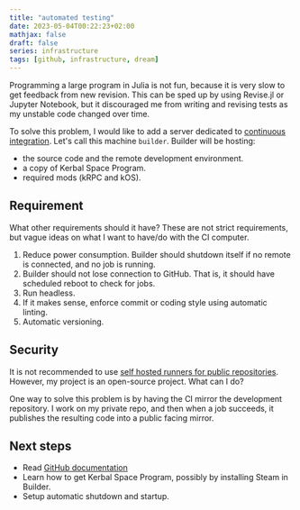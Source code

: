 ```yaml
---
title: "automated testing"
date: 2023-05-04T00:22:23+02:00
mathjax: false
draft: false
series: infrastructure
tags: [github, infrastructure, dream]
---
```


Programming a large program in Julia is not fun, because it is very slow to get feedback from new revision. This can be sped up by using Revise.jl or Jupyter Notebook, but it discouraged me from writing and revising tests as my unstable code changed over time.

To solve this problem, I would like to add a server dedicated to [continuous integration](https://en.wikipedia.org/wiki/Continuous_integration). Let's call this machine `builder`. Builder will be hosting:

- the source code and the remote development environment.
- a copy of Kerbal Space Program.
- required mods (kRPC and kOS).

## Requirement

What other requirements should it have? These are not strict requirements, but vague ideas on what I want to have/do with the CI computer.

1. Reduce power consumption. Builder should shutdown itself if no remote is connected, and no job is running.
1. Builder should not lose connection to GitHub. That is, it should have scheduled reboot to check for jobs.
1. Run headless.
1. If it makes sense, enforce commit or coding style using automatic linting.
1. Automatic versioning.

## Security

It is not recommended to use [self hosted runners for public repositories](https://github.com/orgs/community/discussions/26722). However, my project is an open-source project. What can I do?

One way to solve this problem is by having the CI mirror the development repository. I work on my private repo, and then when a job succeeds, it publishes the resulting code into a public facing mirror.

## Next steps

- Read [GitHub documentation](https://docs.github.com/en/actions/hosting-your-own-runners/managing-self-hosted-runners/about-self-hosted-runners)
- Learn how to get Kerbal Space Program, possibly by installing Steam in Builder.
- Setup automatic shutdown and startup.
